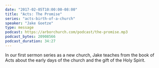 ```yaml
---
date: "2017-02-05T10:00:00-08:00"
title: "Acts: The Promise"
series: "acts-birth-of-a-church"
speaker: "Jake Goetze"
type: message
podcast: https://arborchurch.com/podcast/the-promise.mp3
podcast_bytes: 20908566
podcast_duration: 34:27
---
```


In our first sermon series as a new church, Jake teaches from the book of Acts about the early days of the church and the gift of the Holy Spirit.

